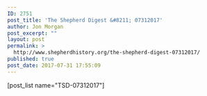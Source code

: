 ```yaml
---
ID: 2751
post_title: 'The Shepherd Digest &#8211; 07312017'
author: Jon Morgan
post_excerpt: ""
layout: post
permalink: >
  http://www.shepherdhistory.org/the-shepherd-digest-07312017/
published: true
post_date: 2017-07-31 17:55:09
---
```

[post_list name="TSD-07312017"]